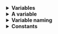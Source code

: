 <details>
<summary><b>Variables</b></summary>
    Most of the time, a JavaScript application needs to work with information. Here are two examples:<br>
    <li>An online shop – the information might include goods being sold and a shopping cart.</li>
    <li>A chat application – the information might include users, messages, and much more.</li><br>
    Variables are used to store this information.
.<br>
</details>


<details>
<summary><b>A variable</b></summary>
    JavaScript programs can be inserted almost anywhere into an HTML document using the script tag.<br>
    `let message;`<br>
    <li>We can also declare multiple variables in one line:</li>
        <code>      let user = 'John', age = 25, message = 'Hello';</code>
    <li>var instead of let
    In older scripts, you may also find another keyword: var instead of let:</li><br>
    <code>      var message = 'Hello'`;</code>
</details>

<details>
<summary><b>Variable naming</b></summary>
    There are two limitations on variable names in JavaScript:<br>
    <li>The name must contain only letters, digits, or the symbols $ and _.</li>
    <li>The first character must not be a digit.</li><br>
    <code>let userName;</code><br>
    <code>let test123;</code><br>
    Examples of incorrect variable names:<br>
    <code>let 1a; // cannot start with a digit</code><br>
    <code>let my-name; // hyphens '-' aren't allowed in the name</code>
</details>
<details>
<summary><b>Constants</b></summary>
    <li>To declare a constant (unchanging) variable, use const instead of let:</li>
    <code>const myBirthday = '18.04.1982';</code><br>
    Variables declared using <code>const</code> are called “constants”. They cannot be reassigned. An attempt to do so would cause an error:<br>
    <code>const myBirthday = '18.04.1982';</code><br>
    <code>myBirthday = '01.01.2001'; // error, can't reassign the constant!</code><br>
    When a programmer is sure that a variable will never change, they can declare it with const to guarantee and clearly communicate that fact to everyone.
</details>